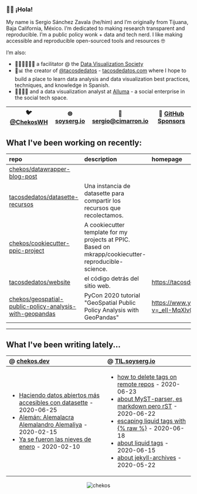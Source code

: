 ### 👋🏼 ¡Hola! 

My name is Sergio Sánchez Zavala (he/him) and I’m originally from Tijuana, Baja California, México. I’m dedicated to making research transparent and reproducible. I’m a public policy wonk + data and tech nerd. I like making accessible and reproducible open-sourced tools and resources 🤓

I’m also:

- 🧑🏼‍🎨🧑🏼‍🏫 a facilitator @ the [Data Visualization Society](https://datavisualizationsociety.com/)
- 🌮📊 the creator of [@tacosdedatos](https://twitter.com/tacosdedatos/) - [tacosdedatos.com](https://tacosdedatos.com/) where I hope to build a place to learn data analysis and data visualization best practices, techniques, and knowledge in Spanish.
- 🧑🏼‍🔬🎨 and a data visualization analyst at [Alluma](https://alluma.org/) - a social enterprise in the social tech space.

| 🐦 [@ChekosWH](https://www.twitter.com/chekoswh/) | 🌐 [soyserg.io](https://soyserg.io/) | 📧 sergio@cimarron.io | 💓 [GitHub Sponsors](https://github.com/sponsors/chekos) | 
|---|---|---|---|

## What I've been working on recently:
<!-- most_recent_repos -->
| repo                                                                                                                                  | description                                                                                         | homepage                                    |
|:--------------------------------------------------------------------------------------------------------------------------------------|:----------------------------------------------------------------------------------------------------|:--------------------------------------------|
| [chekos/datawrapper-blog-post](https://github.com/chekos/datawrapper-blog-post)                                                       |                                                                                                     |                                             |
| [tacosdedatos/datasette-recursos](https://github.com/tacosdedatos/datasette-recursos)                                                 | Una instancia de datasette para compartir los recursos que recolectamos.                            |                                             |
| [chekos/cookiecutter-ppic-project](https://github.com/chekos/cookiecutter-ppic-project)                                               | A cookiecutter template for my projects at PPIC. Based on mkrapp/cookiecutter-reproducible-science. |                                             |
| [tacosdedatos/website](https://github.com/tacosdedatos/website)                                                                       | el código detrás del sitio web.                                                                     | https://tacosdedatos.com                    |
| [chekos/geospatial-public-policy-analysis-with-geopandas](https://github.com/chekos/geospatial-public-policy-analysis-with-geopandas) | PyCon 2020 tutorial "GeoSpatial Public Policy Analysis with GeoPandas"                              | https://www.youtube.com/watch?v=_eII-MqXlv0 |
<!-- most_recent_repos -->
***
## What I've been writing lately...
<!-- most_recent_entries -->

|  @ [chekos.dev](https://chekos.dev/)   |   @ [TIL.soyserg.io](https://til.soyserg.io/) |
|:---------------------------------------|:----------------------------------------------|
|         <ul><li>[Haciendo datos abiertos más accesibles con datasette](https://chekos.dev/datasette/datos%20abiertos/2020/06/25/haciendo-datos-abiertos-mas-accesibles-con-datasette/) - 2020-06-25<li>[Alemán: Alemalacra Alemalandro Alemaliya](https://chekos.dev/hip%20hop/aleman/2020/02/15/aleman-alemaniaco-alemalandro-alemaliya/) - 2020-02-15<li>[Ya se fueron las nieves de enero](https://chekos.dev/personal/2020/02/10/las-nieves-de-enero/) - 2020-02-10</ul>         |             <ul><li>[how to delete tags on remote repos](https://til.soyserg.io/deleting-remote-tags-on-git/) - 2020-06-23<li>[about MyST-parser, es markdown pero rST](https://til.soyserg.io/about-myst-parser/) - 2020-06-22<li>[escaping liquid tags with {% raw %}](https://til.soyserg.io/escaping-liquid-tags/) - 2020-06-18<li>[about liquid tags](https://til.soyserg.io/liquid-tags-cheasheet/) - 2020-06-15<li>[about jekyll-archives](https://til.soyserg.io/jekyll-archives/) - 2020-05-22</ul>            |

<!-- most_recent_entries -->

<p align="center"> <img src="https://github-readme-stats.vercel.app/api?username=chekos&show_icons=true" alt="chekos" /> </p>
